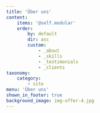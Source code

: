 ```yaml
---
title: 'Über uns'
content:
    items: '@self.modular'
    order:
        by: default
        dir: asc
        custom:
            - _about
            - _skills
            - _testimonials
            - _clients
taxonomy:
    category:
        - site
menu: 'Über uns'
shown_in_footer: true
background_image: img-offer-4.jpg
---
```



